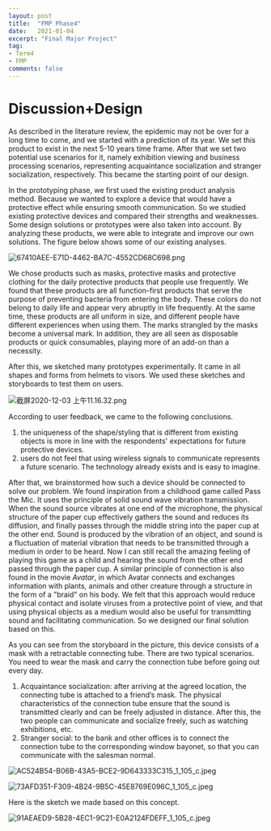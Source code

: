 ```yaml
---
layout: post
title:  "FMP Phase4"
date:   2021-01-04
excerpt: "Final Major Project"
tag:
- Term4
- FMP
comments: false
---
```


# Discussion+Design

As described in the literature review, the epidemic may not be over for a long time to come, and we started with a prediction of its year. We set this product to exist in the next 5-10 years time frame. After that we set two potential use scenarios for it, namely exhibition viewing and business processing scenarios, representing acquaintance socialization and stranger socialization, respectively. This became the starting point of our design.

In the prototyping phase, we first used the existing product analysis method. Because we wanted to explore a device that would have a protective effect while ensuring smooth communication. So we studied existing protective devices and compared their strengths and weaknesses. Some design solutions or prototypes were also taken into account. By analyzing these products, we were able to integrate and improve our own solutions. The figure below shows some of our existing analyses.

![67410AEE-E71D-4462-BA7C-4552CD68C698.png](https://i.loli.net/2021/01/19/r6KJLCfS89Y17Qx.png)

We chose products such as masks, protective masks and protective clothing for the daily protective products that people use frequently. We found that these products are all function-first products that serve the purpose of preventing bacteria from entering the body. These colors do not belong to daily life and appear very abruptly in life frequently. At the same time, these products are all uniform in size, and different people have different experiences when using them. The marks strangled by the masks become a universal mark. In addition, they are all seen as disposable products or quick consumables, playing more of an add-on than a necessity.

After this, we sketched many prototypes experimentally. It came in all shapes and forms from helmets to visors. We used these sketches and storyboards to test them on users.

![截屏2020-12-03 上午11.16.32.png](https://i.loli.net/2021/01/19/UwSDzHIrtZaq81X.png)

According to user feedback, we came to the following conclusions.

1. the uniqueness of the shape/styling that is different from existing objects is more in line with the respondents' expectations for future protective devices.
2. users do not feel that using wireless signals to communicate represents a future scenario. The technology already exists and is easy to imagine.

After that, we brainstormed how such a device should be connected to solve our problem.
We found inspiration from a childhood game called Pass the Mic. It uses the principle of solid sound wave vibration transmission. When the sound source vibrates at one end of the microphone, the physical structure of the paper cup effectively gathers the sound and reduces its diffusion, and finally passes through the middle string into the paper cup at the other end. Sound is produced by the vibration of an object, and sound is a fluctuation of material vibration that needs to be transmitted through a medium in order to be heard. Now I can still recall the amazing feeling of playing this game as a child and hearing the sound from the other end passed through the paper cup. A similar principle of connection is also found in the movie *Avatar*, in which Avatar connects and exchanges information with plants, animals and other creature through a structure in the form of a "braid" on his body. We felt that this approach would reduce physical contact and isolate viruses from a protective point of view, and that using physical objects as a medium would also be useful for transmitting sound and facilitating communication. So we designed our final solution based on this.

As you can see from the storyboard in the picture, this device consists of a mask with a retractable connecting tube. There are two typical scenarios.
You need to wear the mask and carry the connection tube before going out every day.

1. Acquaintance socialization: after arriving at the agreed location, the connecting tube is attached to a friend’s mask. The physical characteristics of the connection tube ensure that the sound is transmitted clearly and can be freely adjusted in distance. After this, the two people can communicate and socialize freely, such as watching exhibitions, etc. 
2. Stranger social: to the bank and other offices is to connect the connection tube to the corresponding window bayonet, so that you can communicate with the salesman normal.

![AC524B54-B06B-43A5-BCE2-9D643333C315_1_105_c.jpeg](https://i.loli.net/2021/01/19/6vAaScVwhgBr2Cx.jpg)

![73AFD351-F309-4B24-9B5C-45E8769E096C_1_105_c.jpeg](https://i.loli.net/2021/01/19/YPdIX5gJAFc81Df.jpg)

Here is the sketch we made based on this concept.

![91AEAED9-5B28-4EC1-9C21-E0A2124FDEFF_1_105_c.jpeg](https://i.loli.net/2021/01/19/kSHZ3Lj6qnItaeD.jpg)
